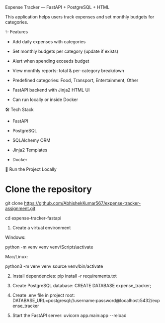 Expense Tracker — FastAPI + PostgreSQL + HTML

This application helps users track expenses and set monthly budgets for categories.

✨ Features

- Add daily expenses with categories

- Set monthly budgets per category (update if exists)

- Alert when spending exceeds budget

- View monthly reports: total & per-category breakdown

- Predefined categories: Food, Transport, Entertainment, Other

- FastAPI backend with Jinja2 HTML UI

- Can run locally or inside Docker

🛠 Tech Stack

- FastAPI

- PostgreSQL

- SQLAlchemy ORM

- Jinja2 Templates

- Docker 

🚀 Run the Project Locally
# Clone the repository
git clone https://github.com/AbhishekKumar567/expense-tracker-assignment.git

cd expense-tracker-fastapi

1) Create a virtual environment

 Windows:

 python -m venv venv
 venv\Scripts\activate

 Mac/Linux:

 python3 -m venv venv
 source venv/bin/activate

2) Install dependencies:
pip install -r requirements.txt

3) Create PostgreSQL database:
CREATE DATABASE expense_tracker;

4) Create .env file in project root:
DATABASE_URL=postgresql://username:password@localhost:5432/expense_tracker

5) Start the FastAPI server:
uvicorn app.main:app --reload
